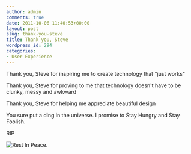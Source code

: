 ```yaml
---
author: admin
comments: true
date: 2011-10-06 11:40:53+00:00
layout: post
slug: thank-you-steve
title: Thank you, Steve
wordpress_id: 294
categories:
- User Experience
---
```


Thank you, Steve for inspiring me to create technology that "just works"




Thank you, Steve for proving to me that technology doesn't have to be clunky, messy and awkward




Thank you, Steve for helping me appreciate beautiful design




You sure put a ding in the universe. I promise to Stay Hungry and Stay Foolish.




RIP




![Rest In Peace.](http://www.startupproductmanager.com/wp-content/uploads/2011/10/t_hero.png)
